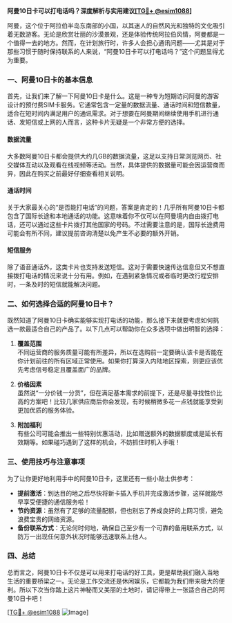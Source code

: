 **阿曼10日卡可以打电话吗？深度解析与实用建议[[TG💪+ @esim1088](https://t.me/s/esim1088)]**

阿曼，这个位于阿拉伯半岛东南部的小国，以其迷人的自然风光和独特的文化吸引着无数游客。无论是欣赏壮丽的沙漠景观，还是体验传统阿拉伯风情，阿曼都是一个值得一去的地方。然而，在计划旅行时，许多人会担心通讯问题——尤其是对于那些习惯于随时保持联系的人来说，“阿曼10日卡可以打电话吗？”这个问题显得尤为重要。

### 一、阿曼10日卡的基本信息

首先，让我们来了解一下阿曼10日卡是什么。这是一种专为短期访问阿曼的游客设计的预付费SIM卡服务。它通常包含一定量的数据流量、通话时间和短信数量，适合在短时间内满足用户的通讯需求。对于想要在阿曼期间继续使用手机进行通话、发短信或上网的人而言，这种卡片无疑是一个非常方便的选择。

#### 数据流量
大多数阿曼10日卡都会提供大约几GB的数据流量，这足以支持日常浏览网页、社交媒体互动以及观看在线视频等活动。当然，具体提供的数据量可能会因运营商而异，因此在购买之前最好仔细查看相关说明。

#### 通话时间
关于大家最关心的“是否能打电话”的问题，答案是肯定的！几乎所有阿曼10日卡都包含了国际长途和本地通话的功能。这意味着你不仅可以在阿曼境内自由拨打电话，还可以通过这些卡片拨打其他国家的号码。不过需要注意的是，国际长途费用可能会有所不同，建议提前咨询清楚以免产生不必要的额外开销。

#### 短信服务
除了语音通话外，这类卡片也支持发送短信。这对于需要快速传达信息但又不想直接拨打电话的情况来说十分有用。例如，在遇到紧急情况或者临时更改行程安排时，一条及时的短信就能解决问题。

### 二、如何选择合适的阿曼10日卡？

既然知道了阿曼10日卡确实能够实现打电话的功能，那么接下来就要考虑如何挑选一款最适合自己的产品了。以下几点可以帮助你在众多选项中做出明智的选择：

1. **覆盖范围**  
   不同运营商的服务质量可能有所差异，所以在选购前一定要确认该卡是否能在你计划前往的所有区域正常使用。如果你打算深入内陆地区探索，则更应该优先考虑信号稳定且覆盖面广的品牌。

2. **价格因素**  
   虽然说“一分价钱一分货”，但在满足基本需求的前提下，还是尽量寻找性价比高的方案吧！比较几家供应商后你会发现，有时候稍微多花一点钱就能享受到更加优质的服务体验。

3. **附加福利**  
   有些公司可能会推出一些特别优惠活动，比如赠送额外的数据额度或是延长有效期等。如果碰巧遇到了这样的机会，不妨抓住时机入手哦！

### 三、使用技巧与注意事项

为了让你更好地利用手中的阿曼10日卡，这里还有一些小贴士供参考：

- **提前激活**：到达目的地之后尽快将新卡插入手机并完成激活步骤，这样就能尽早享受便捷的通信服务啦！
- **节约资源**：虽然有了足够的流量配额，但也别忘了养成良好的上网习惯，避免浪费宝贵的网络资源。
- **备份联系方式**：无论何时何地，确保自己至少有一个可靠的备用联系方式，以防万一出现任何意外状况时能够迅速联系上他人。

### 四、总结

总而言之，阿曼10日卡不仅是可以用来打电话的好工具，更是帮助我们融入当地生活的重要桥梁之一。无论是工作交流还是休闲娱乐，它都能为我们带来极大的便利。所以下次当你踏上这片神秘而又美丽的土地时，请记得带上一张适合自己的阿曼10日卡吧！

[[TG💪+ @esim1088](https://t.me/s/esim1088) ![Image](https://i.postimg.cc/4NQfJmqS/Snipaste-2025-05-13-00-14-12.png)]